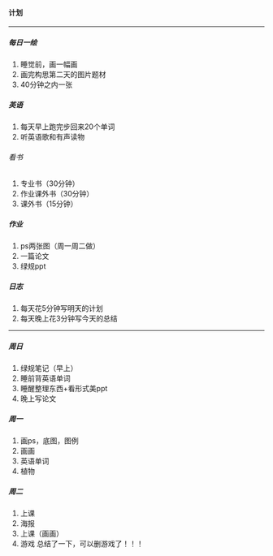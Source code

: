 #### 计划
---
##### 每日一绘
1. 睡觉前，画一幅画
1. 画完构思第二天的图片题材
1. 40分钟之内一张

##### 英语
1. 每天早上跑完步回来20个单词
1. 听英语歌和有声读物

###### 看书
1. 专业书（30分钟）
1. 作业课外书（30分钟）
1. 课外书（15分钟）

##### 作业
1. ps两张图（周一周二做）
1. 一篇论文
1. 绿规ppt

##### 日志
1. 每天花5分钟写明天的计划
1. 每天晚上花3分钟写今天的总结

---

##### 周日
1. 绿规笔记（早上）
1. 睡前背英语单词
1. 睡醒整理东西+看形式美ppt
1. 晚上写论文

##### 周一
1. 画ps，底图，图例
1. 画画
1. 英语单词
1. 植物

##### 周二
1. 上课
1. 海报
1. 上课（画画）
1. 游戏
  总结了一下，可以删游戏了！！！
